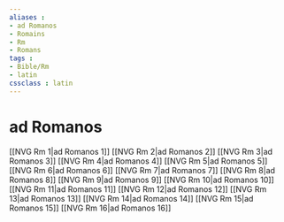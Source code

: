 ```yaml
---
aliases : 
- ad Romanos
- Romains
- Rm
- Romans
tags : 
- Bible/Rm
- latin
cssclass : latin
---
```


# ad Romanos

[[NVG Rm 1|ad Romanos 1]]
[[NVG Rm 2|ad Romanos 2]]
[[NVG Rm 3|ad Romanos 3]]
[[NVG Rm 4|ad Romanos 4]]
[[NVG Rm 5|ad Romanos 5]]
[[NVG Rm 6|ad Romanos 6]]
[[NVG Rm 7|ad Romanos 7]]
[[NVG Rm 8|ad Romanos 8]]
[[NVG Rm 9|ad Romanos 9]]
[[NVG Rm 10|ad Romanos 10]]
[[NVG Rm 11|ad Romanos 11]]
[[NVG Rm 12|ad Romanos 12]]
[[NVG Rm 13|ad Romanos 13]]
[[NVG Rm 14|ad Romanos 14]]
[[NVG Rm 15|ad Romanos 15]]
[[NVG Rm 16|ad Romanos 16]]
